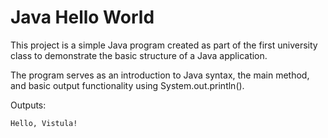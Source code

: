 # Java Hello World

This project is a simple Java program created as part of the first university class to demonstrate
the basic structure of a Java application.

The program serves as an introduction to Java syntax,
the main method, and basic output functionality using System.out.println().

Outputs:
```
Hello, Vistula!
```